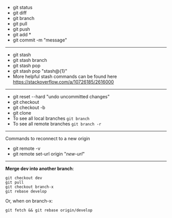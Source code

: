 - git status
- git diff
- git branch
- git pull
- git push
- git add *
- git commit -m "message"
-----------------------
- git stash 
- git stash branch <branchName>
- git stash pop
- git stash pop "stash@{1}"
- More helpful stash commands can be found here https://stackoverflow.com/a/10726185/2616000
--------------------------------
- git reset --hard "undo uncommitted changes"
- git checkout 
- git checkout -b 
- git clone
- To see all local branches  ```git branch```
- To see all remote branches ```git branch -r```
--------------

Commands to reconnect to a new origin

- git remote -v
- git remote set-url origin "*new-url*"

---------------------
**Merge dev into another branch**:
```  
git checkout dev 
git pull 
git checkout branch-x
git rebase develop
```  
Or, when on branch-x:

```git fetch && git rebase origin/develop```
